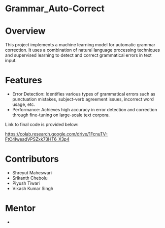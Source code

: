 # Grammar_Auto-Correct
# Overview
This project implements a machine learning model for automatic grammar correction. It uses a combination of natural language processing techniques and supervised learning to detect and correct grammatical errors in text input.

# Features
- Error Detection: Identifies various types of grammatical errors such as punctuation mistakes, subject-verb agreement issues, incorrect word usage, etc.
- Performance: Achieves high accuracy in error detection and correction through fine-tuning on large-scale text corpora.

Link to final code is provided below:

https://colab.research.google.com/drive/1FcnuTV-FtC4lweadVPSZxk73HT6_X3p4

# Contributors
- Shreyut Maheswari
- Srikanth Chebolu 
- Piyush Tiwari
- Vikash Kumar Singh

# Mentor
-
